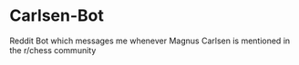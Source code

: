 # Carlsen-Bot
Reddit Bot which messages me whenever Magnus Carlsen is mentioned in the r/chess community
